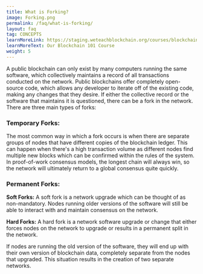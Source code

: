 ```yaml
---
title: What is Forking?
image: Forking.png
permalink: /faq/what-is-forking/
layout: faq
tag: CONCEPTS
learnMoreLink: https://staging.weteachblockchain.org/courses/blockchain-101/
learnMoreText: Our Blockchain 101 Course
weight: 5
---
```


<span>A public blockchain can only exist by many computers running the same software, which collectively maintains a record of all transactions conducted on the network. Public blockchains offer completely open-source code, which allows any developer to iterate off of the existing code, making any changes that they desire. If either the collective record or the software that maintains it is questioned, there can be a fork in the network. There are three main types of forks:</span>

<h3>Temporary Forks:</h3>
<span>The most common way in which a fork occurs is when there are separate groups of nodes that have different copies of the blockchain ledger. This can happen when there's a high transaction volume as different nodes find multiple new blocks which can be confirmed within the rules of the system. In proof-of-work consensus models, the longest chain will always win, so the network will ultimately return to a global consensus quite quickly.</span>

<h3>Permanent Forks:</h3>

<strong>Soft Forks:</strong>
<span>A soft fork is a network upgrade which can be thought of as non-mandatory. Nodes running older versions of the software will still be able to interact with and maintain consensus on the network.</span>

<strong>Hard Forks:</strong>
<span>A hard fork is a network software upgrade or change that either forces nodes on the network to upgrade or results in a permanent split in the network.</span>

<span>If nodes are running the old version of the software, they will end up with their own version of blockchain data, completely separate from the nodes that upgraded. This situation results in the creation of two separate networks.</span>
